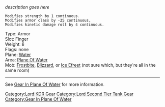*description goes here*

`Modifies strength by 1 continuous.`  
`Modifies armor class by -25 continuous.`  
`Modifies kinetic damage roll by 4 continuous.`

Type: Armor  
Slot: Finger  
Weight: 8  
Flags: none  
Plane: [Water](:Category:Water.md "wikilink")  
Area: [Plane Of Water](:Category:Plane_Of_Water.md "wikilink")  
Mob: [Frostbite](Frostbite "wikilink"),
[Blizzard](Blizzard_(Mob).md "wikilink"), or [Ice
Efreet](Ice_Efreet "wikilink") (not sure which, but they're all in the
same room)  

------------------------------------------------------------------------

See [Gear In Plane Of
Water](:Category:Gear_In_Plane_Of_Water.md "wikilink") for more
information.

[Category:Lord KDR Gear](Category:Lord_KDR_Gear "wikilink")
[Category:Lord Second Tier Tank
Gear](Category:Lord_Second_Tier_Tank_Gear "wikilink") [Category:Gear In
Plane Of Water](Category:Gear_In_Plane_Of_Water "wikilink")
